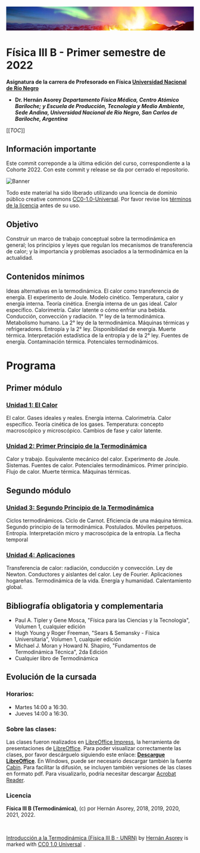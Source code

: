 ![Banner](materiales/banner.png)

# Física III B - Primer semestre de 2022

**Asignatura de la carrera de Profesorado en Física [Universidad Nacional de Río Negro](http://www.unrn.edu.ar/ "UNRN")**

* **Dr. Hernán Asorey**
***Departamento Física Médica, Centro Atómico Bariloche; y Escuela de Producción, Tecnología y Medio Ambiente, Sede Andina, Universidad Nacional de Río Negro, San Carlos de Bariloche, Argentina***

[[_TOC_]]

## Información importante

Este commit correponde a la última edición del curso, correspondiente a la Cohorte 2022. Con este commit y release se da por cerrado el repositorio.

![Banner](https://mirrors.creativecommons.org/presskit/buttons/88x31/png/cc-zero.png)

Todo este material ha sido liberado utilizando una licencia de dominio público creative commons [CC0-1.0-Universal](https://creativecommons.org/publicdomain/zero/1.0/). Por favor revise los [términos de la licencia](#licencia) antes de su uso.

## Objetivo

Construir un marco de trabajo conceptual sobre la termodinámica en general; los principios y leyes que regulan los mecanismos de transferencia de calor; y la importancia y problemas asociados a la termodinámica en la actualidad.

## Contenidos mínimos

Ideas alternativas en la termodinámica. El calor como transferencia de energía. El experimento de Joule. Modelo cinético. Temperatura, calor y energía interna.  Teoría cinética. Energía interna de un gas ideal. Calor específico. Calorimetría. Calor latente o cómo enfriar una bebida. Conducción, convección y radiación. 1° ley de la termodinámica. Metabolismo humano. La 2° ley de la termodinámica. Máquinas térmicas y refrigeradores. Entropía y la 2° ley. Disponibilidad de energía. Muerte térmica. Interpretación estadística de la entropía y de la 2° ley. Fuentes de energía. Contaminación térmica. Potenciales termodinámicos.

# Programa

## Primer módulo

### [Unidad 1: El Calor](https://github.com/asoreyh/unrn-f3b/tree/master/clases/u01)

El calor. Gases ideales y reales. Energía interna. Calorimetría. Calor específico. Teoría cinética de los gases. Temperatura: concepto macroscópico y microscópico. Cambios de fase y calor latente.


### [Unidad 2: Primer Principio de la Termodinámica](https://github.com/asoreyh/unrn-f3b/tree/master/clases/u02)

Calor y trabajo. Equivalente mecánico del calor. Experimento de Joule. Sistemas. Fuentes de calor. Potenciales termodinámicos. Primer principio. Flujo de calor. Muerte térmica. Máquinas térmicas. 

## Segundo módulo

### [Unidad 3: Segundo Principio de la Termodinámica](https://github.com/asoreyh/unrn-f3b/tree/master/clases/u03)

Ciclos termodinámicos. Ciclo de Carnot. Eficiencia de una máquina térmica. Segundo principio de la termodinámica. Postulados. Móviles perpetuos. Entropía. Interpretación micro y macroscópica de la entropía. La flecha temporal

### [Unidad 4: Aplicaciones](https://github.com/asoreyh/unrn-f3b/tree/master/clases/u04)

Transferencia de calor: radiación, conducción y convección. Ley de Newton. Conductores y aislantes del calor. Ley de Fourier. Aplicaciones hogareñas. Termodinámica de la vida. Energía y humanidad. Calentamiento global.

## Bibliografía obligatoria y complementaria

* Paul A. Tipler y Gene Mosca, "Física para las Ciencias y la Tecnología", Volumen 1, cualquier edición
* Hugh Young y Roger Freeman, "Sears & Semansky - Física Universitaria", Volumen 1, cualquier edición
* Michael J. Moran y Howard N. Shapiro, "Fundamentos de Termodinámica Técnica", 2da Edición
* Cualquier libro de Termodinámica

## Evolución de la cursada

### Horarios:

* Martes 14:00 a 16:30.
* Jueves 14:00 a 16:30.

### Sobre las clases:

Las clases fueron realizados en [LibreOffice Impress](https://es.libreoffice.org/descubre/impress/), la herramienta de presentaciones de [LibreOffice](https://es.libreoffice.org/). Para poder visualizar correctamente las clases, por favor descárguelo siguiendo este enlace: **[Descargue LibreOffice](https://es.libreoffice.org/descarga/libreoffice-estable/)**. En Windows, puede ser necesario descargar también la fuente [Cabin](https://www.fontsquirrel.com/fonts/download/cabin). Para facilitar la difusión, se incluyen también versiones de las clases en formato pdf. Para visualizarlo, podría necesitar descargar [Acrobat Reader](https://get.adobe.com/es/reader).


### Licencia
**Física III B (Termodinámica)**, (c) por Hernán Asorey, 2018, 2019, 2020, 2021, 2022.

<br /><p xmlns:cc="http://creativecommons.org/ns#" xmlns:dct="http://purl.org/dc/terms/"><a property="dct:title" rel="cc:attributionURL" href="https://github.com/asoreyh/unrn-f3b/">Introducción a la Termodinámica (Física III B - UNRN)</a> by <a rel="cc:attributionURL dct:creator" property="cc:attributionName" href="https://github.com/asoreyh/">Hernán Asorey</a> is marked with <a href="https://creativecommons.org/publicdomain/zero/1.0/?ref=chooser-v1" target="_blank" rel="license noopener noreferrer" style="display:inline-block;">CC0 1.0 Universal<img style="height:22px!important;margin-left:3px;vertical-align:text-bottom;" src="https://mirrors.creativecommons.org/presskit/icons/cc.svg?ref=chooser-v1" alt=""><img style="height:22px!important;margin-left:3px;vertical-align:text-bottom;" src="https://mirrors.creativecommons.org/presskit/icons/zero.svg?ref=chooser-v1" alt=""></a>.</p>
